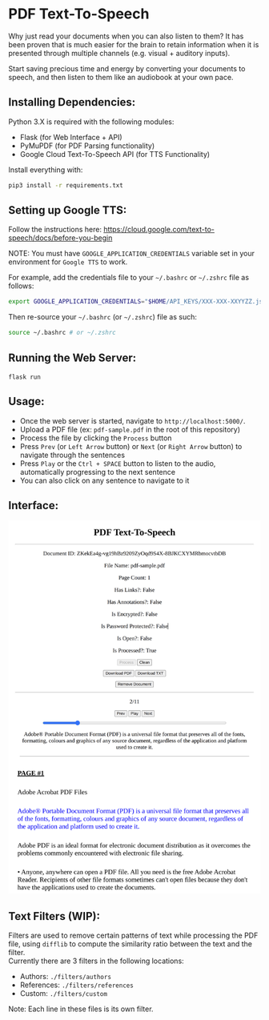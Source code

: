 # PDF Text-To-Speech

Why just read your documents when you can also listen to them? It has been proven that is much easier for the brain to
retain information when it is presented through multiple channels (e.g. visual + auditory inputs).

Start saving precious time and energy by converting your documents to speech, and then listen to them like an audiobook
at your own pace.

## Installing Dependencies:

Python 3.X is required with the following modules:
- Flask (for Web Interface + API)
- PyMuPDF (for PDF Parsing functionality)
- Google Cloud Text-To-Speech API (for TTS Functionality)

Install everything with:
```bash
pip3 install -r requirements.txt
```

## Setting up Google TTS:

Follow the instructions here: https://cloud.google.com/text-to-speech/docs/before-you-begin

NOTE: You must have `GOOGLE_APPLICATION_CREDENTIALS` variable set in your environment for `Google TTS` to work.

For example, add the credentials file to your `~/.bashrc` or `~/.zshrc` file as follows:

```bash
export GOOGLE_APPLICATION_CREDENTIALS="$HOME/API_KEYS/XXX-XXX-XXYYZZ.json"
```

Then re-source your `~/.bashrc` (or `~/.zshrc`) file as such:

```bash
source ~/.bashrc # or ~/.zshrc
```

## Running the Web Server:

```
flask run
```

## Usage:

- Once the web server is started, navigate to `http://localhost:5000/`.
- Upload a PDF file (ex: `pdf-sample.pdf` in the root of this repository)
- Process the file by clicking the `Process` button
- Press `Prev` (or `Left Arrow` button) or `Next` (or `Right Arrow` button) to navigate through the sentences
- Press `Play` or the `Ctrl + SPACE` button to listen to the audio, automatically progressing to the next sentence
- You can also click on any sentence to navigate to it

## Interface:

![img.png](img.png)

## Text Filters (WIP):

Filters are used to remove certain patterns of text while processing the PDF file, using `difflib` to compute the
similarity ratio between the text and the filter.  
Currently there are 3 filters in the following locations:

- Authors: `./filters/authors`
- References: `./filters/references`
- Custom: `./filters/custom`

Note: Each line in these files is its own filter.
